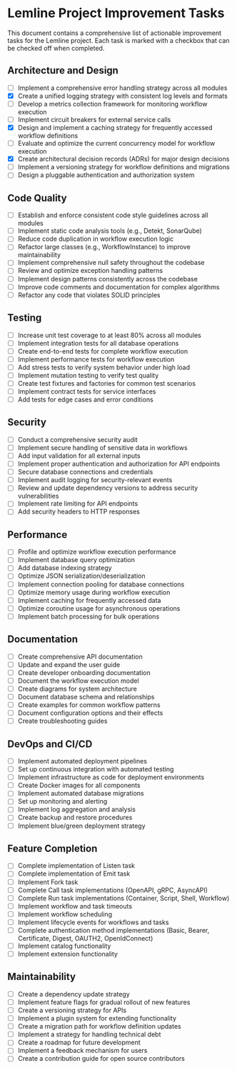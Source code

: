 # Lemline Project Improvement Tasks

This document contains a comprehensive list of actionable improvement tasks for the Lemline project. Each task is marked
with a checkbox that can be checked off when completed.

## Architecture and Design

- [ ] Implement a comprehensive error handling strategy across all modules
- [x] Create a unified logging strategy with consistent log levels and formats
- [ ] Develop a metrics collection framework for monitoring workflow execution
- [ ] Implement circuit breakers for external service calls
- [x] Design and implement a caching strategy for frequently accessed workflow definitions
- [ ] Evaluate and optimize the current concurrency model for workflow execution
- [x] Create architectural decision records (ADRs) for major design decisions
- [ ] Implement a versioning strategy for workflow definitions and migrations
- [ ] Design a pluggable authentication and authorization system

## Code Quality

- [ ] Establish and enforce consistent code style guidelines across all modules
- [ ] Implement static code analysis tools (e.g., Detekt, SonarQube)
- [ ] Reduce code duplication in workflow execution logic
- [ ] Refactor large classes (e.g., WorkflowInstance) to improve maintainability
- [ ] Implement comprehensive null safety throughout the codebase
- [ ] Review and optimize exception handling patterns
- [ ] Implement design patterns consistently across the codebase
- [ ] Improve code comments and documentation for complex algorithms
- [ ] Refactor any code that violates SOLID principles

## Testing

- [ ] Increase unit test coverage to at least 80% across all modules
- [ ] Implement integration tests for all database operations
- [ ] Create end-to-end tests for complete workflow execution
- [ ] Implement performance tests for workflow execution
- [ ] Add stress tests to verify system behavior under high load
- [ ] Implement mutation testing to verify test quality
- [ ] Create test fixtures and factories for common test scenarios
- [ ] Implement contract tests for service interfaces
- [ ] Add tests for edge cases and error conditions

## Security

- [ ] Conduct a comprehensive security audit
- [ ] Implement secure handling of sensitive data in workflows
- [ ] Add input validation for all external inputs
- [ ] Implement proper authentication and authorization for API endpoints
- [ ] Secure database connections and credentials
- [ ] Implement audit logging for security-relevant events
- [ ] Review and update dependency versions to address security vulnerabilities
- [ ] Implement rate limiting for API endpoints
- [ ] Add security headers to HTTP responses

## Performance

- [ ] Profile and optimize workflow execution performance
- [ ] Implement database query optimization
- [ ] Add database indexing strategy
- [ ] Optimize JSON serialization/deserialization
- [ ] Implement connection pooling for database connections
- [ ] Optimize memory usage during workflow execution
- [ ] Implement caching for frequently accessed data
- [ ] Optimize coroutine usage for asynchronous operations
- [ ] Implement batch processing for bulk operations

## Documentation

- [ ] Create comprehensive API documentation
- [ ] Update and expand the user guide
- [ ] Create developer onboarding documentation
- [ ] Document the workflow execution model
- [ ] Create diagrams for system architecture
- [ ] Document database schema and relationships
- [ ] Create examples for common workflow patterns
- [ ] Document configuration options and their effects
- [ ] Create troubleshooting guides

## DevOps and CI/CD

- [ ] Implement automated deployment pipelines
- [ ] Set up continuous integration with automated testing
- [ ] Implement infrastructure as code for deployment environments
- [ ] Create Docker images for all components
- [ ] Implement automated database migrations
- [ ] Set up monitoring and alerting
- [ ] Implement log aggregation and analysis
- [ ] Create backup and restore procedures
- [ ] Implement blue/green deployment strategy

## Feature Completion

- [ ] Complete implementation of Listen task
- [ ] Complete implementation of Emit task
- [ ] Implement Fork task
- [ ] Complete Call task implementations (OpenAPI, gRPC, AsyncAPI)
- [ ] Complete Run task implementations (Container, Script, Shell, Workflow)
- [ ] Implement workflow and task timeouts
- [ ] Implement workflow scheduling
- [ ] Implement lifecycle events for workflows and tasks
- [ ] Complete authentication method implementations (Basic, Bearer, Certificate, Digest, OAUTH2, OpenIdConnect)
- [ ] Implement catalog functionality
- [ ] Implement extension functionality

## Maintainability

- [ ] Create a dependency update strategy
- [ ] Implement feature flags for gradual rollout of new features
- [ ] Create a versioning strategy for APIs
- [ ] Implement a plugin system for extending functionality
- [ ] Create a migration path for workflow definition updates
- [ ] Implement a strategy for handling technical debt
- [ ] Create a roadmap for future development
- [ ] Implement a feedback mechanism for users
- [ ] Create a contribution guide for open source contributors
